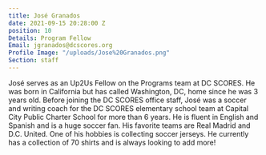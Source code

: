 ```yaml
---
title: José Granados
date: 2021-09-15 20:28:00 Z
position: 10
Details: Program Fellow
Email: jgranados@dcscores.org
Profile Image: "/uploads/Jose%20Granados.png"
Section: staff
---
```


José serves as an Up2Us Fellow on the Programs team at DC SCORES. He was born in California but has called Washington, DC, home since he was 3 years old. Before joining the DC SCORES office staff, José was a soccer and writing coach for the DC SCORES elementary school team at Capital City Public Charter School for more than 6 years. He is fluent in English and Spanish and is a huge soccer fan. His favorite teams are Real Madrid and D.C. United. One of his hobbies is collecting soccer jerseys. He currently has a collection of 70 shirts and is always looking to add more!
